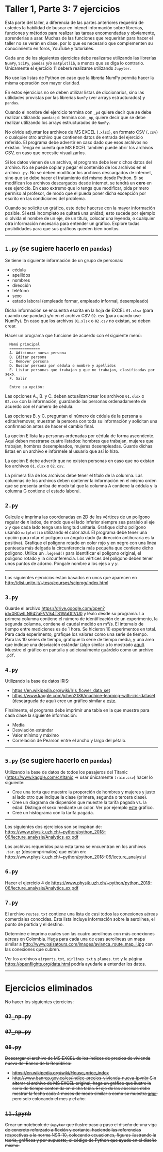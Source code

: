 # Taller 1, Parte 3: 7 ejercicios

Esta parte del taller, a diferencia de las partes anteriores requerirá de ustedes la habilidad de buscar en intenet información sobre librerías, funciones y métodos para realizar las tareas encomendadas y obviamente, aprenderlas a usar. Muchas de las funciones que requerirán para hacer el taller no se verán en clase, por lo que es necesario que complementen su conocimiento en foros, YouTube y tutoriales.

Cada uno de los siguientes ejercicios debe realizarse utilizando las librerías `NumPy`, `SciPy`, `pandas` y/o `matplotlib`, a menos que se diga lo contrario. Únicamente el ejercicio 11 deberá realizarse utilizando `Jupyter`.

No use las listas de Python en caso que la librería NumPy permita hacer la misma operación con mayor claridad.

En estos ejercicios no se deben utilizar listas de diccionarios, sino las utilidades provistas por las librerías `NumPy` (ver arrays estructurados) y `pandas`.

Cuando el nombre del ejercicio termina con `_pd` quiere decir que se debe realizar utilizando `pandas`; si termina con `_np`, quiere decir que se debe realizar utilizando los arrays estructurados de `NumPy`.

No olvide adjuntar los archivos de MS EXCEL (`.xlsx`), en formato CSV (`.csv`) o cualquier otro archivo que contienen datos de entrada del ejercicio referido. El programa debe advertir en caso dado que esos archivos no existan. Tenga en cuenta que MS EXCEL también puede abrir los archivos CSV, en caso que necesite visualizarlos.

Si los datos vienen de un archivo, el programa debe leer dichos datos del archivo. No se puede copiar y pegar el contenido de los archivos en el archivo `.py`. No se deben modificar los archivos descargados de internet, sino que se debe hacer el tratamiento del mismo desde Python. Si se modifican los archivos descargados desde internet, se tendrá un **cero** en ese ejercicio. En caso extremo que lo tenga que modificar, pida primero permiso al profesor, de modo que el pueda poner dicha excepción por escrito en las condiciones del problema.

Cuando se solicite un gráfico, este debe hacerse con la mayor información posible. Si está incompleto se quitará una unidad; esto sucede por ejemplo si olvida el nombre de un eje, de un título, colocar una leyenda, o cualquier otra información necesaria para entender un gráfico. Explore todas posibilidades para que sus gráficos queden bien bonitos.

---

## `1.py` (se sugiere hacerlo en `pandas`)
Se tiene la siguiente información de un grupo de personas: 
   * cédula
   * apellidos
   * nombres
   * dirección
   * teléfono
   * sexo
   * estado laboral (empleado formar, empleado informal, desempleado)

Dicha información se encuentra escrita en la hoja de EXCEL `01.xlsx` (para cuando use pandas) y/o en el archivo CSV `02.csv` (para cuando use NumPy). En caso que los archivos `01.xlsx` o `02.csv` no existan, se deben crear.

Hacer un programa que funcione de acuerdo con el siguiente menú:
```
  Menú principal
  ==============
  A. Adicionar nueva persona
  B. Editar persona
  C. Remover persona
  D. Buscar persona por cédula o nombre y apellidos
  E. Listar personas que trabajan y que no trabajan, clasificadas por sexo.
  F. Salir

  Entre su opción: 
```
Las opciones A., B. y C. deben actualizar/crear los archivos `01.xlsx` o `02.csv` con la información, guardando las personas ordenadamente de acuerdo con el número de cédula.

Las opciones B. y C. preguntan el número de cédula de la persona a editar/remover, muestran la persona con toda su información y solicitan una confirmación antes de hacer el cambio final.

La opción E lista las personas ordenadas por cédula de forma ascendente. Aquí deben mostrarse cuatro listados: hombres que trabajan, mujeres que trabajan, hombres desempleados, mujeres desempleadas. Guarde dichas listas en un archivo e infórmele al usuario que así lo hizo.

La opción E debe advertir que no existen personas en caso que no existan los archivos `01.xlsx` o `02.csv`.

La primera fila de los archivos debe tener el título de la columna. Las columnas de los archivos deben contener la información en el mismo orden que se presenta arriba de modo tal que la columna A contiene la cédula y la columna G contiene el estado laboral.

## `2.py`
Calcule e imprima las coordenadas en 2D de los vértices de un polígono regular de _n_ lados, de modo que el lado inferior siempre sea paralelo al eje _x_ y que cada lado tenga una longitud unitaria. Grafique dicho polígono usando `matplotlib` utilizando el color azul. El programa debe tener una opción para rotar el polígono un ángulo dado (la dirección antihoraria es la positiva). Grafique el polígono rotado en color rojo y en negro con una línea punteada más delgada la circunferencia más pequeña que contiene dicho polígono. Utilice un `.legend()` para identificar el polígono original, el polígono rotado y la circunferencia. Los vértices del polígono deben tener unos puntos de adorno. Póngale nombre a los ejes _x_ y _y_.

---

Los siguientes ejercicios están basados en unos que aparecen en http://disi.unitn.it/~teso/courses/sciprog/index.html

## `3.py`
Guarde el archivo https://drive.google.com/open?id=0B0wILN942aEVVlk4TS1WaDItVU0 y léalo desde su programa. La primera columna contiene el número de identificación de un experimento, la segunda columna, contiene el caudal medido en m³/s. El intervalo de tiempo entre mediciones es de 1 hora. Se hicieron 10 experimentos en total. Para cada experimento, grafique los valores como una serie de tiempo. Para las 10 series de tiempo, grafique la serie de tiempo media, y una área que indique una desviación estándar (algo similar a lo mostrado [aquí](https://www.arcus.org/files/resize/sio/25738/figure6b-700x555.png)). Muestre el gráfico en pantalla y adicionalmente guárdelo como un archivo `.pdf`.


## `4.py`
Utilizando la base de datos IRIS:
* https://en.wikipedia.org/wiki/Iris_flower_data_set
* https://www.kaggle.com/jchen2186/machine-learning-with-iris-dataset (descárguela de aquí)
cree un gráfico similar a [este](https://imdevsoftware.files.wordpress.com/2012/08/clipboard04.jpg).

Finalmente, el programa debe imprimir una tabla en la que muestre para cada clase la siguiente información:
* Media
* Desviación estándar
* Valor mínimo y máximo
* Correlación de Pearson entre el ancho y largo del pétalo.

---

## `5.py` (se sugiere hacerlo en `pandas`)
Utilizando la base de datos de todos los pasajeros del Titanic (https://www.kaggle.com/c/titanic -> usar únicamente `train.csv`) hacer lo siguiente:
* Cree una torta que muestre la proporción de hombres y mujeres y justo al lado otro  que indique la clase (primera, segunda o tercera clase).
* Cree un diagrama de dispersión que muestre la tarifa pagada vs. la edad. Distinga el sexo mediante un color. Ver por ejemplo [este](https://support.minitab.com/en-us/minitab-express/1/scatterplot_pulse_rates_1_y_with_groups_3col.xml_Graph_cmd2o1.png) gráfico.
* Cree un histograma con la tarifa pagada.

---

Los siguientes dos ejercicios son se inspiran de:
https://www.physik.uzh.ch/~python/python_2018-06/lecture_analysis/Analytics_ex.pdf

Los archivos requeridos para esta tarea se encuentran en los archivos `.tar.gz` (descomprímalos) que están en:
https://www.physik.uzh.ch/~python/python_2018-06/lecture_analysis/

## `6.py`
Hacer el ejercicio 4 de https://www.physik.uzh.ch/~python/python_2018-06/lecture_analysis/Analytics_ex.pdf

## `7.py`
El archivo `routes.txt` contiene una lista de casi todos las conexiones aéreas comerciales conocidas. Esta lista incluye información sobre la aerolínea, el punto de partida y el destino.

Determine e imprima cuales son las cuatro aerolíneas con más conexiones aéreas en Colombia. Haga para cada una de esas aerolíneas un mapa similar a http://www.paisatours.com/images/avianca_route_map_l.jpg con las conexiones que cubren.

Ver los archivos `airports.txt`, `airlines.txt` y `planes.txt` y la página https://openflights.org/data.html podría ayudarle a entender los datos.

---

# Ejercicios eliminados
No hacer los siguientes ejercicios:

<strike>

## `02_np.py`

## `07_np.py`

## `08.py`
Descargar el archivo de MS EXCEL de los índices de precios de vivienda nueva del Banco de la República:
* https://en.wikipedia.org/wiki/House_price_index
* http://www.banrep.gov.co/es/indice-precios-vivienda-nueva-ipvnbr
Sin alterar el archivo de MS EXCEL original, haga un gráfico que ilustre la serie de tiempo contenida en dicha tabla. El eje de las abscisas debe mostrar la fecha cada 4 meses de modo similar a como se muestra [aquí](https://i.stack.imgur.com/MUXMz.png), pero solo colocando el mes y el año.

## `11.ipynb`
Crear un notebook de `jupyter` que ilustre paso a paso el diseño de una viga de concreto reforzado a flexión y cortante, haciendo las referencias respectivas a la norma NSR-10, colocando ecuaciones, figuras ilustrando la teoría, gráficos y por supuesto, el código de Python que ayude en el diseño mismo.
</strike>
